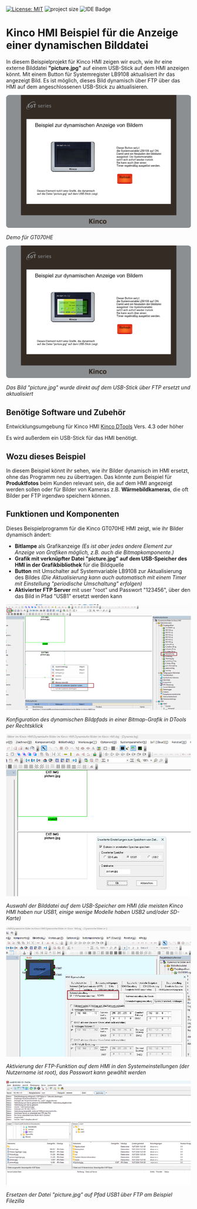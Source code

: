 [![License: MIT](https://img.shields.io/badge/License-MIT-yellow.svg)](https://opensource.org/licenses/MIT)
![project size](https://img.shields.io/github/repo-size/spstiger/dynamische-Bilder-im-Kinco-HMI?label=project%20size)
![IDE Badge](https://img.shields.io/badge/IDE-Kinco_DTools_min._4.3-blue?link=https://www.spstiger.de/moorl-dc-v2/85089e4d00614b9fb80f0dfebf415ee0/read?path=Kinco%20DTools/Kinco%20DTools%20V4.3.0.3(Build240415).zip)

# Kinco HMI Beispiel für die Anzeige einer dynamischen Bilddatei

In diesem Beispielprojekt für Kinco HMI zeigen wir euch, wie ihr eine externe Bilddatei **"picture.jpg"** auf einem USB-Stick auf dem HMI anzeigen könnt.
Mit einem Button für Systemregister LB9108 aktualisiert ihr das angezeigt Bild.
Es ist möglich, dieses Bild dynamisch über FTP über das HMI auf dem angeschlossenen USB-Stick zu aktualisieren.

![GT070HE Demo](assets/2024-07-18-13-44-14-image.png)

*Demo für GT070HE*

![GT070HE Picture Replaced](assets/2024-07-18-13-45-44-image.png)

*Das Bild "picture.jpg" wurde direkt auf dem USB-Stick über FTP ersetzt und aktualisiert*

## Benötige Software und Zubehör

Entwicklungsumgebung für Kinco HMI [Kinco DTools](https://www.spstiger.de/moorl-dc-v2/85089e4d00614b9fb80f0dfebf415ee0/read?path=Kinco%20DTools/Kinco%20DTools%20V4.3.0.3(Build240415).zip) Vers. 4.3 oder höher

Es wird außerdem ein USB-Stick für das HMI benötigt.

## Wozu dieses Beispiel

In diesem Beispiel könnt ihr sehen, wie ihr Bilder dynamisch im HMI ersetzt, ohne das Programm neu zu übertragen. Das könnte zum Beispiel für **Produktfotos** beim Kunden relevant sein, die auf dem HMI angezeigt werden sollen oder für Bilder von Kameras z.B. **Wärmebildkameras**, die oft Bilder per FTP irgendwo speichern können.

## Funktionen und Komponenten

Dieses Beispielprogramm für die Kinco GT070HE HMI zeigt, wie ihr Bilder dynamisch ändert:

* **Bitlampe** als Grafikanzeige 
  *(Es ist aber jedes andere Element zur Anzeige von Grafiken möglich, z.B. auch die Bitmapkomponente.)*
* **Grafik mit verknüpfter Datei "picture.jpg" auf dem USB-Speicher des HMI in der Grafikbibliothek** für die Bildquelle
* **Button** mit Umschalter auf Systemvariable LB9108 zur Aktualisierung des Bildes
  *(Die Aktualisierung kann auch automatisch mit einem Timer mit Einstellung "periodische Umschaltung" erfolgen)*
* **Aktivierter FTP Server** mit user "root" und Passwort "123456", über den das Bild in Pfad "USB1" ersetzt werden kann

![](assets/2024-07-18-13-55-37-image.png)

*Konfiguration des dynamischen Bildpfads in einer Bitmap-Grafik in DTools per Rechtsklick*

![](assets/2024-07-18-13-56-57-image.png)

*Auswahl der Bilddatei auf dem USB-Speicher am HMI (die meisten Kinco HMI haben nur USB1, einige wenige Modelle haben USB2 und/oder SD-Karte)*

![](assets/2024-07-18-14-00-33-image.png)

*Aktivierung der FTP-Funktion auf dem HMI in den Systemeinstellungen (der Nutzername ist root), das Passwort kann gewählt werden*

![](assets/2024-07-18-13-59-04-image.png)

*Ersetzen der Datei "picture.jpg" auf Pfad USB1 über FTP am Beispiel Filezilla*
